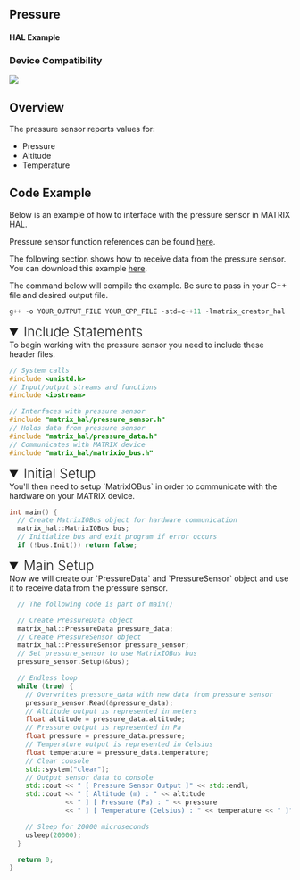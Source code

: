 <h2 style="padding-top:0">Pressure</h2>
<h4 style="padding-top:0">HAL Example</h4>

### Device Compatibility
<img class="creator-compatibility-icon" src="../../img/creator-icon.svg">

## Overview

The pressure sensor reports values for:

* Pressure
* Altitude
* Temperature

## Code Example

Below is an example of how to interface with the pressure sensor in MATRIX HAL.

Pressure sensor function references can be found [here](/matrix-hal/reference/pressure).

The following section shows how to receive data from the pressure sensor. You can download this example <a href="https://github.com/matrix-io/matrix-hal-examples/blob/master/sensors/pressure_sensor.cpp" target="_blank">here</a>.

The command below will compile the example. Be sure to pass in your C++ file and desired output file.

```c++
g++ -o YOUR_OUTPUT_FILE YOUR_CPP_FILE -std=c++11 -lmatrix_creator_hal
```

<details markdown="1" open>
<summary style="font-size: 1.5rem; font-weight: 300;">Include Statements</summary>
To begin working with the pressure sensor you need to include these header files.

```c++
// System calls
#include <unistd.h>
// Input/output streams and functions
#include <iostream>

// Interfaces with pressure sensor
#include "matrix_hal/pressure_sensor.h"
// Holds data from pressure sensor
#include "matrix_hal/pressure_data.h"
// Communicates with MATRIX device
#include "matrix_hal/matrixio_bus.h"
```

</details>

<details markdown="1" open>
<summary style="font-size: 1.5rem; font-weight: 300;">Initial Setup</summary>
You'll then need to setup `MatrixIOBus` in order to communicate with the hardware on your MATRIX device.

```c++
int main() {
  // Create MatrixIOBus object for hardware communication
  matrix_hal::MatrixIOBus bus;
  // Initialize bus and exit program if error occurs
  if (!bus.Init()) return false;
```

</details>

<details markdown="1" open>
<summary style="font-size: 1.5rem; font-weight: 300;">Main Setup</summary>
Now we will create our `PressureData` and `PressureSensor` object and use it to receive data from the pressure sensor.

```c++
  // The following code is part of main()

  // Create PressureData object
  matrix_hal::PressureData pressure_data;
  // Create PressureSensor object
  matrix_hal::PressureSensor pressure_sensor;
  // Set pressure_sensor to use MatrixIOBus bus
  pressure_sensor.Setup(&bus);

  // Endless loop
  while (true) {
    // Overwrites pressure_data with new data from pressure sensor
    pressure_sensor.Read(&pressure_data);
    // Altitude output is represented in meters
    float altitude = pressure_data.altitude;
    // Pressure output is represented in Pa
    float pressure = pressure_data.pressure;
    // Temperature output is represented in Celsius
    float temperature = pressure_data.temperature;
    // Clear console
    std::system("clear");
    // Output sensor data to console
    std::cout << " [ Pressure Sensor Output ]" << std::endl;
    std::cout << " [ Altitude (m) : " << altitude
              << " ] [ Pressure (Pa) : " << pressure
              << " ] [ Temperature (Celsius) : " << temperature << " ]" << std::endl;

    // Sleep for 20000 microseconds
    usleep(20000);
  }

  return 0;
}
```

</details>